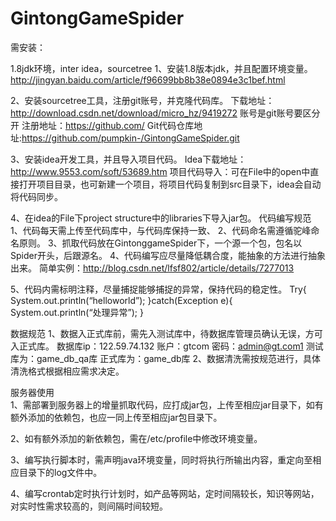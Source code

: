 # GintongGameSpider

需安装：

1.8jdk环境，inter idea，sourcetree
1、安装1.8版本jdk，并且配置环境变量。
http://jingyan.baidu.com/article/f96699bb8b38e0894e3c1bef.html

2、安装sourcetree工具，注册git账号，并克隆代码库。 
下载地址：http://download.csdn.net/download/micro_hz/9419272
账号是git账号要区分开
注册地址：https://github.com/
Git代码仓库地址:https://github.com/pumpkin-/GintongGameSpider.git

3、安装idea开发工具，并且导入项目代码。
Idea下载地址：http://www.9553.com/soft/53689.htm
项目代码导入：可在File中的open中直接打开项目目录，也可新建一个项目，将项目代码复制到src目录下，idea会自动将代码同步。

4、在idea的File下project structure中的libraries下导入jar包。
    代码编写规范
    1、代码每天需上传至代码库中，与代码库保持一致、
    2、代码命名需遵循驼峰命名原则。
    3、抓取代码放在GintonggameSpider下，一个源一个包，包名以Spider开头，后跟源名。
    4、代码编写应尽量降低耦合度，能抽象的方法进行抽象出来。 
    简单实例：http://blog.csdn.net/lfsf802/article/details/7277013

5、代码内需标明注释，尽量捕捉能够捕捉的异常，保持代码的稳定性。 
Try{
System.out.println(“helloworld”);
}catch(Exception e){
System.out.println(“处理异常”);
}

数据规范
1、数据入正式库前，需先入测试库中，待数据库管理员确认无误，方可入正式库。 
数据库ip：122.59.74.132 账户：gtcom  密码：admin@gt.com1  测试库为：game_db_qa库  正式库为：game_db库
2、数据清洗需按规范进行，具体清洗格式根据相应需求决定。

服务器使用   
1、需部署到服务器上的增量抓取代码，应打成jar包，上传至相应jar目录下，如有额外添加的依赖包，也应一同上传至相应jar包目录下。

2、如有额外添加的新依赖包，需在/etc/profile中修改环境变量。

3、编写执行脚本时，需声明java环境变量，同时将执行所输出内容，重定向至相应目录下的log文件中。

4、编写crontab定时执行计划时，如产品等网站，定时间隔较长，知识等网站，对实时性需求较高的，则间隔时间较短。

